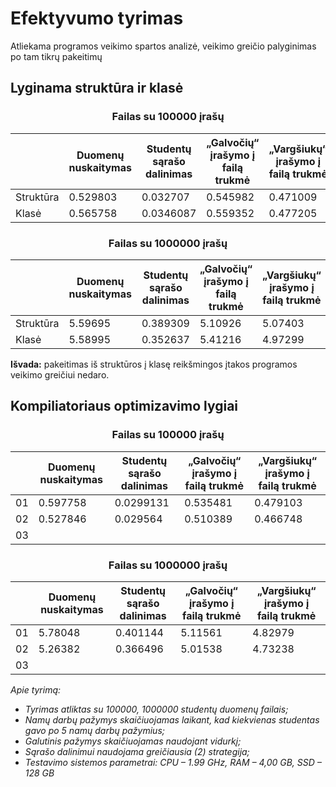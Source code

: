 # Efektyvumo tyrimas
 Atliekama programos veikimo spartos analizė, veikimo greičio palyginimas po tam tikrų pakeitimų
## Lyginama struktūra ir klasė
### <p align="center"> Failas su 100000 įrašų <p>
|              |Duomenų nuskaitymas| Studentų sąrašo dalinimas| „Galvočių“ įrašymo į failą trukmė | „Vargšiukų“ įrašymo į failą trukmė|
|--------------|-------------------|--------------------------|-----------------------------------|-----------------------------------|
|Struktūra| 0.529803|0.032707 |0.545982 |0.471009 |
|Klasė| 0.565758|0.0346087 |0.559352 |0.477205 |

### <p align="center"> Failas su 1000000 įrašų
|              |Duomenų nuskaitymas| Studentų sąrašo dalinimas| „Galvočių“ įrašymo į failą trukmė | „Vargšiukų“ įrašymo į failą trukmė|
|--------------|-------------------|--------------------------|-----------------------------------|-----------------------------------|
|Struktūra|5.59695 |0.389309 | 5.10926|5.07403 |
|Klasė| 5.58995| 0.352637|5.41216 |4.97299 |

**Išvada:** pakeitimas iš struktūros į klasę reikšmingos įtakos programos veikimo greičiui nedaro.

## Kompiliatoriaus optimizavimo lygiai
### <p align="center">Failas su 100000 įrašų
|              |Duomenų nuskaitymas| Studentų sąrašo dalinimas| „Galvočių“ įrašymo į failą trukmė | „Vargšiukų“ įrašymo į failą trukmė|
|--------------|-------------------|--------------------------|-----------------------------------|-----------------------------------|
|01|0.597758 | 0.0299131| 0.535481| 0.479103|
|02|0.527846 | 0.029564|0.510389 | 0.466748|
|03| | | | |

### <p align="center"> Failas su 1000000 įrašų
|              |Duomenų nuskaitymas| Studentų sąrašo dalinimas| „Galvočių“ įrašymo į failą trukmė | „Vargšiukų“ įrašymo į failą trukmė|
|--------------|-------------------|--------------------------|-----------------------------------|-----------------------------------|
|01|5.78048 |0.401144 |5.11561 |4.82979 |
|02|5.26382 | 0.366496| 5.01538| 4.73238|
|03| | | | |

*Apie tyrimą:*
*  *Tyrimas atliktas su 100000, 1000000 studentų duomenų failais;*
*  *Namų darbų pažymys skaičiuojamas laikant, kad kiekvienas studentas gavo po 5 namų darbų pažymius;*
*  *Galutinis pažymys skaičiuojamas naudojant vidurkį;*
*  *Sąrašo dalinimui naudojama greičiausia (2) strategija;*
*  *Testavimo sistemos parametrai: CPU – 1.99 GHz, RAM – 4,00 GB, SSD – 128 GB*
